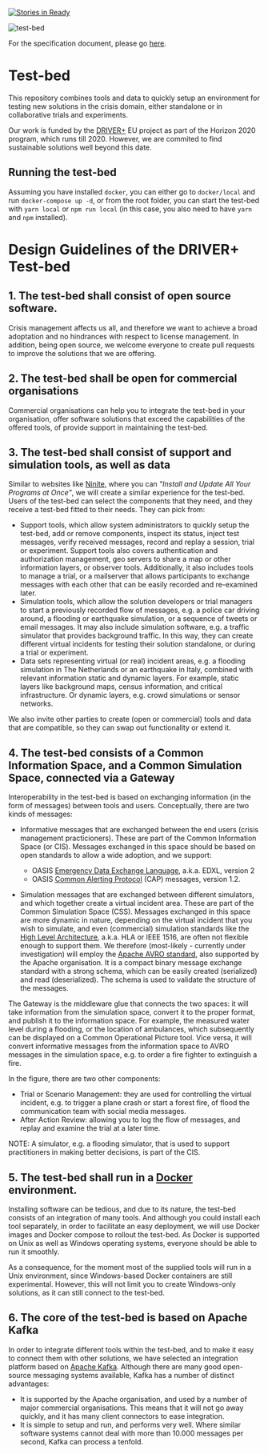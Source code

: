 [![Stories in Ready](https://badge.waffle.io/DRIVER-EU/WP923-test-bed.png?label=ready&title=Ready)](http://waffle.io/DRIVER-EU/test-bed)

![test-bed](https://raw.githubusercontent.com/DRIVER-EU/test-bed/master/img/Common%20Information%20and%20Simulation%20Space.gif)

For the specification document, please go [here](https://driver-eu.gitbooks.io/test-bed-specification/content).

# Test-bed
This repository combines tools and data to quickly setup an environment for testing new solutions in the crisis domain, either standalone or in collaborative trials and experiments.

Our work is funded by the [DRIVER+](http://driver-project.eu) EU project as part of the Horizon 2020 program, which runs till 2020. However, we are commited to find sustainable solutions well beyond this date.

## Running the test-bed

Assuming you have installed `docker`, you can either go to `docker/local` and run `docker-compose up -d`, or from the root folder, you can start the test-bed with `yarn local` or `npm run local` (in this case, you also need to have `yarn` and `npm` installed).

# Design Guidelines of the DRIVER+ Test-bed

## 1. The test-bed shall consist of open source software.
Crisis management affects us all, and therefore we want to achieve a broad adoptation and no hindrances with respect to license management. In addition, being open source, we welcome everyone to create pull requests to improve the solutions that we are offering.

## 2. The test-bed shall be open for commercial organisations
Commercial organisations can help you to integrate the test-bed in your organisation, offer software solutions that exceed the capabilities of the offered tools, of provide support in maintaining the test-bed.

## 3. The test-bed shall consist of support and simulation tools, as well as data
Similar to websites like [Ninite](https://ninite.com/), where you can *"Install and Update All Your Programs at Once"*, we will create a similar experience for the test-bed. Users of the test-bed can select the components that they need, and they receive a test-bed fitted to their needs. They can pick from:

- Support tools, which allow system administrators to quickly setup the test-bed, add or remove components, inspect its status, inject test messages, verify received messages, record and replay a session, trial or experiment. Support tools also covers authentication and authorization management, geo servers to share a map or other information layers, or observer tools. Additionally, it also includes tools to manage a trial, or a mailserver that allows participants to exchange messages with each other that can be easily recorded and re-examined later.
- Simulation tools, which allow the solution developers or trial managers to start a previously recorded flow of messages, e.g. a police car driving around, a flooding or earthquake simulation, or a sequence of tweets or email messages. It may also include simulation software, e.g. a traffic simulator that provides background traffic. In this way, they can create different virtual incidents for testing their solution standalone, or during a trial or experiment.
- Data sets representing virtual (or real) incident areas, e.g. a flooding simulation in The Netherlands or an earthquake in Italy, combined with relevant information static and dynamic layers. For example, static layers like background maps, census information, and critical infrastructure. Or dynamic layers, e.g. crowd simulations or sensor networks.

We also invite other parties to create (open or commercial) tools and data that are compatible, so they can swap out functionality or extend it.

## 4. The test-bed consists of a Common Information Space, and a Common Simulation Space, connected via a Gateway
Interoperability in the test-bed is based on exchanging information (in the form of messages) between tools and users. Conceptually, there are two kinds of messages:

- Informative messages that are exchanged between the end users (crisis management practicioners). These are part of the Common Information Space (or CIS). Messages exchanged in this space should be based on open standards to allow a wide adoption, and we support:
  - OASIS [Emergency Data Exchange Language](http://docs.oasis-open.org/emergency/edxl-de/v2.0/edxl-de-v2.0.html), a.k.a. EDXL, version 2
  - OASIS [Common Alerting Protocol](http://docs.oasis-open.org/emergency/cap/v1.2/CAP-v1.2-os.html) (CAP) messages, version 1.2.

- Simulation messages that are exchanged between different simulators, and which together create a virtual incident area. These are part of the Common Simulation Space (CSS). Messages exchanged in this space are more dynamic in nature, depending on the virtual incident that you wish to simulate, and even (commercial) simulation standards like the [High Level Architecture](https://en.wikipedia.org/wiki/High-level_architecture), a.k.a. HLA or IEEE 1516, are often not flexible enough to support them.
We therefore (most-likely - currently under investigation) will employ the [Apache AVRO standard](https://avro.apache.org/docs/1.8.1/spec.html), also supported by the Apache organisation. It is a compact binary message exchange standard with a strong schema, which can be easily created (serialized) and read (deserialized). The schema is used to validate the structure of the messages.

The Gateway is the middleware glue that connects the two spaces: it will take information from the simulation space, convert it to the proper format, and publish it to the information space. For example, the measured water level during a flooding, or the location of ambulances, which subsequently can be displayed on a Common Operational Picture tool. Vice versa, it will convert informative messages from the information space to AVRO messages in the simulation space, e.g. to order a fire fighter to extinguish a fire.

In the figure, there are two other components:
- Trial or Scenario Management: they are used for controlling the virtual incident, e.g. to trigger a plane crash or start a forest fire, of flood the communication team with social media messages.
- After Action Review: allowing you to log the flow of messages, and replay and examine the trial at a later time.

NOTE: A simulator, e.g. a flooding simulator, that is used to support practitioners in making better decisions, is part of the CIS.

## 5. The test-bed shall run in a [Docker](docker.com) environment.
Installing software can be tedious, and due to its nature, the test-bed consists of an integration of many tools. And although you could install each tool separately, in order to facilitate an easy deployment, we will use Docker images and Docker compose to rollout the test-bed. As Docker is supported on Unix as well as Windows operating systems, everyone should be able to run it smoothly.

As a consequence, for the moment most of the supplied tools will run in a Unix environment, since Windows-based Docker containers are still experimental. However, this will not limit you to create Windows-only solutions, as it can still connect to the test-bed.

## 6. The core of the test-bed is based on Apache Kafka
In order to integrate different tools within the test-bed, and to make it easy to connect them with other solutions, we have selected an integration platform based on [Apache Kafka](https://kafka.apache.org). Although there are many good open-source messaging systems available, Kafka has a number of distinct advantages:
- It is supported by the Apache organisation, and used by a number of major commercial organisations. This means that it will not go away quickly, and it has many client connectors to ease integration.
- It is simple to setup and run, and performs very well. Where similar software systems cannot deal with more than 10.000 messages per second, Kafka can process a tenfold.



